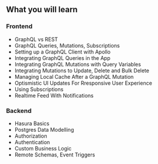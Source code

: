 ## What you will learn

### Frontend
- GraphQL vs REST 
- GraphQL Queries, Mutations, Subscriptions
- Setting up a GraphQL Client with Apollo
- Integrating GraphQL Queries in the App
- Integrating GraphQL Mutations with Query Variables
- Integrating Mutations to Update, Delete and Bulk Delete
- Managing Local Cache After a GraphQL Mutation
- Optismistic UI Updates For Rresponsive User Experience
- Using Subscriptions
- Realtime Feed With Notifications

### Backend

- Hasura Basics
- Postgres Data Modelling
- Authorization
- Authentication
- Custom Business Logic
- Remote Schemas, Event Triggers

